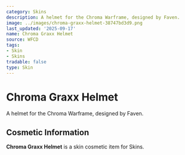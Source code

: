 ```yaml
---
category: Skins
description: A helmet for the Chroma Warframe, designed by Faven.
image: ../images/chroma-graxx-helmet-38747bd3d9.png
last_updated: '2025-09-17'
name: Chroma Graxx Helmet
source: WFCD
tags:
- Skin
- Skins
tradable: false
type: Skin
---
```


# Chroma Graxx Helmet

A helmet for the Chroma Warframe, designed by Faven.

## Cosmetic Information

**Chroma Graxx Helmet** is a skin cosmetic item for Skins.

